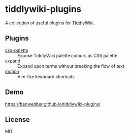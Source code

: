 # tiddlywiki-plugins

A collection of useful plugins for [TiddlyWiki](https://tiddlywiki.com/).

## Plugins

<dl>
  <dt><a href="https://benwebber.github.io/tiddlywiki-plugins/#%24%3A%2Fplugins%2Fbenwebber%2Fcss-palette">css-palette</a></dt>
  <dd>Expose TiddlyWiki palette colours as CSS palette</dd>
  <dt><a href="https://benwebber.github.io/tiddlywiki-plugins/#%24%3A%2Fplugins%2Fbenwebber%2Fexpand">expand</a></dt>
  <dd>Expand upon terms without breaking the flow of text</dd>
  <dt><a href="https://benwebber.github.io/tiddlywiki-plugins/#%24%3A%2Fplugins%2Fbenwebber%2Fmotion">motion</a></dt>
  <dd>Vim-like keyboard shortcuts</dd>
</dl>

## Demo

https://benwebber.github.io/tiddlywiki-plugins/

## License

MIT
